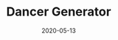 ---
title: 'Dancer Generator'
url: 'https://houkanshan.itch.io/dancer-generator'
spoiler: Solo - Game
cover: './cover.gif'
date: 2020-05-13
mp4: './cover.mp4'
webm: './cover.webm'
---